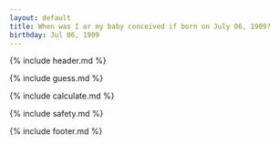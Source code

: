 ```yaml
---
layout: default
title: When was I or my baby conceived if born on July 06, 1909?
birthday: Jul 06, 1909
---
```


{% include header.md %}

{% include guess.md %}

{% include calculate.md %}

{% include safety.md %}

{% include footer.md %}



